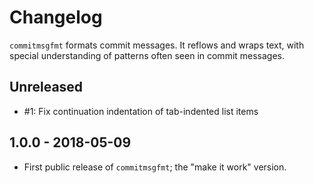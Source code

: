 # Changelog

`commitmsgfmt` formats commit messages. It reflows and wraps text, with special
understanding of patterns often seen in commit messages.

## Unreleased

- #1: Fix continuation indentation of tab-indented list items

## 1.0.0 - 2018-05-09

- First public release of `commitmsgfmt`; the "make it work" version.
